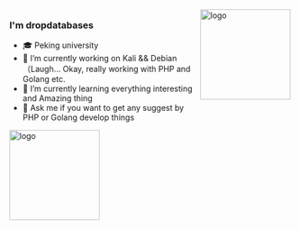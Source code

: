<img src="https://github-readme-stats.vercel.app/api?username=dropdatabases&show_icons=true" alt="logo" height="160" align="right" style="margin: 5px; margin-bottom: 20px;" />

### I'm dropdatabases

- 🎓 Peking university
- 🔭 I’m currently working on Kali && Debian （Laugh… Okay, really working with PHP and Golang etc.
- 🌱 I’m currently learning everything interesting and Amazing thing
- 💬 Ask me if you want to get any suggest by PHP or Golang develop things

<img src="https://github-profile-trophy.vercel.app/?username=dropdatabases&theme=flat&column=7" alt="logo" height="160" align="center" style="margin: auto; margin-bottom: 20px;" />
